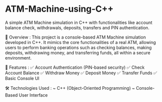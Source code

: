 # ATM-Machine-using-C++
A simple ATM Machine simulation in C++ with functionalities like account balance check, withdrawals, deposits, transfers and PIN authentication.

📌 Overview : 
This project is a console-based ATM Machine simulation developed in C++. It mimics the core functionalities of a real ATM, allowing users to perform banking operations such as checking balances, making deposits, withdrawing money, and transferring funds, all within a secure environment.

🚀 Features : 
✅ Account Authentication (PIN-based security)
✅ Check Account Balance
✅ Withdraw Money
✅ Deposit Money
✅ Transfer Funds
✅ Basic Console UI

🛠 Technologies Used : 
~  C++ (Object-Oriented Programming)
~ Console-Based User Interface
